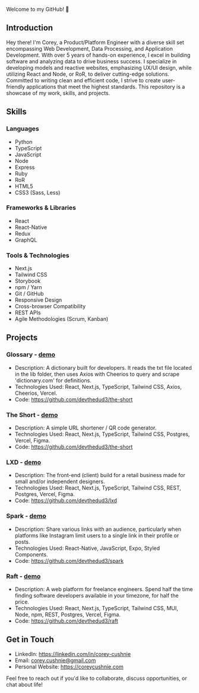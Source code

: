 Welcome to my GitHub! 🚀

## Introduction

Hey there! I'm Corey, a Product/Platform Engineer with a diverse skill set encompassing Web Development, Data Processing, and Application Development. With over 5 years of hands-on experience, I excel in building software and analyzing data to drive business success. I specialize in developing models and reactive websites, emphasizing UX/UI design, while utilizing React and Node, or RoR, to deliver cutting-edge solutions. Committed to writing clean and efficient code, I strive to create user-friendly applications that meet the highest standards. This repository is a showcase of my work, skills, and projects.

## Skills

### Languages
- Python
- TypeScript
- JavaScript
- Node
- Express
- Ruby
- RoR
- HTML5 
- CSS3 (Sass, Less)

### Frameworks & Libraries
- React
- React-Native
- Redux
- GraphQL

### Tools & Technologies
- Next.js
- Tailwind CSS
- Storybook
- npm / Yarn
- Git / GitHub
- Responsive Design
- Cross-browser Compatibility
- REST APIs
- Agile Methodologies (Scrum, Kanban)

## Projects

### Glossary - [demo](https://the-gloss.vercel.app/)
- Description: A dictionary built for developers. It reads the txt file located in the lib folder, then uses Axios with Cheerios to query and scrape 'dictionary.com' for definitions.
- Technologies Used: React, Next.js, TypeScript, Tailwind CSS, Axios, Cheerios, Vercel.
- Code: https://github.com/devthedud3/the-short

### The Short - [demo](https://zs1.vercel.app/)
- Description: A simple URL shortener / QR code generator.  
- Technologies Used: React, Next.js, TypeScript, Tailwind CSS, Postgres, Vercel, Figma.
- Code: https://github.com/devthedud3/the-short

### LXD - [demo](https://lxd-xi.vercel.app/)
- Description: The front-end (client) build for a retail business made for small and/or independent designers.  
- Technologies Used: React, Next.js, TypeScript, Tailwind CSS, REST, Postgres, Vercel, Figma.
- Code: https://github.com/devthedud3/lxd

### Spark - [demo](https://snack.expo.dev/@ccushnie/github.com-devthedud3-spark)
- Description: Share various links with an audience, particularly when platforms like Instagram limit users to a single link in their profile or posts.
- Technologies Used: React-Native, JavaScript, Expo, Styled Components.
- Code: https://github.com/devthedud3/spark

### Raft - [demo](https://raft-nu.vercel.app/)
- Description: A web platform for freelance engineers. Spend half the time finding software developers available in your timezone, for half the price.
- Technologies Used: React, Next.js, TypeScript, Tailwind CSS, MUI, Node, npm, REST, Postgres, Vercel, Figma.
- Code: https://github.com/devthedud3/raft

## Get in Touch

- LinkedIn: https://linkedin.com/in/corey-cushnie
- Email: [corey.cushnie@gmail.com](mailto:corey.cushnie@gmail.com)
- Personal Website: https://coreycushnie.com

Feel free to reach out if you'd like to collaborate, discuss opportunities, or chat about life!
